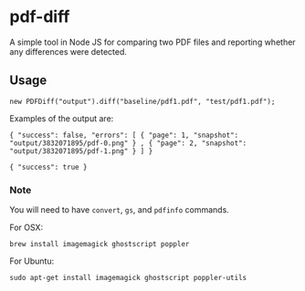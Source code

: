 # pdf-diff

A simple tool in Node JS for comparing two PDF files and reporting whether any differences were detected.


## Usage

```
new PDFDiff("output").diff("baseline/pdf1.pdf", "test/pdf1.pdf");
```

Examples of the output are:

```
{ "success": false, "errors": [ { "page": 1, "snapshot": "output/3832071895/pdf-0.png" } , { "page": 2, "snapshot": "output/3832071895/pdf-1.png" } ] }
```
```
{ "success": true }
```


### Note

You will need to have `convert`, `gs`, and `pdfinfo` commands.

For OSX:

    brew install imagemagick ghostscript poppler
    
For Ubuntu:
    
    sudo apt-get install imagemagick ghostscript poppler-utils
    